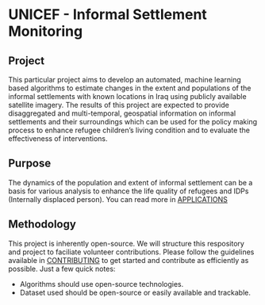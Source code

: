 # UNICEF - Informal Settlement Monitoring

## Project
This particular project aims to develop an automated, machine learning based algorithms to estimate changes in the extent and populations of the informal settlements with known locations in Iraq using publicly available satellite imagery. The results of this project are expected to provide disaggregated and multi-temporal, geospatial information on informal settlements and their surroundings which can be used for the policy making process to enhance refugee children’s living condition and to evaluate the effectiveness of interventions.


## Purpose
The dynamics of the population and extent of informal settlement can be a basis for various analysis to enhance the life quality of refugees and IDPs (Internally displaced person). You can read more in [APPLICATIONS](/docs/APPLICATIONS.md)


## Methodology
This project is inherently open-source. We will structure this respository and project to faciliate volunteer contributions.
Please follow the guidelines available in [CONTRIBUTING](/docs/CONTRIBUTING.md) to get started and contribute as efficiently as possible.
Just a few quick notes:
- Algorithms should use open-source technologies.
- Dataset used should be open-source or easily available and trackable.
